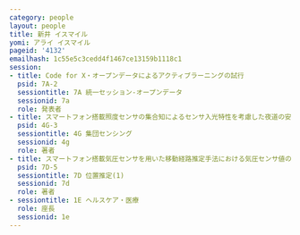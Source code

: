 ```yaml
---
category: people
layout: people
title: 新井 イスマイル
yomi: アライ イスマイル
pageid: '4132'
emailhash: 1c55e5c3cedd4f1467ce13159b1118c1
session:
- title: Code for X・オープンデータによるアクティブラーニングの試行
  psid: 7A-2
  sessiontitle: 7A 統一セッション-オープンデータ
  sessionid: 7a
  role: 発表者
- title: スマートフォン搭載照度センサの集合知によるセンサ入光特性を考慮した夜道の安全性判定システムの構築
  psid: 4G-3
  sessiontitle: 4G 集団センシング
  sessionid: 4g
  role: 著者
- title: スマートフォン搭載気圧センサを用いた移動経路推定手法における気圧センサ値の評価と補正手法の検討
  psid: 7D-5
  sessiontitle: 7D 位置推定(1)
  sessionid: 7d
  role: 著者
- sessiontitle: 1E ヘルスケア・医療
  role: 座長
  sessionid: 1e
---
```

